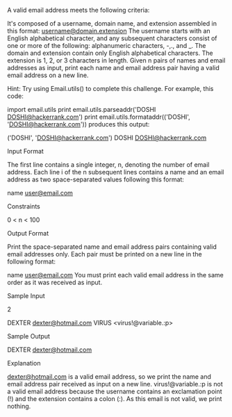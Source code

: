 A valid email address meets the following criteria:

It's composed of a username, domain name, and extension assembled in this format: username@domain.extension
The username starts with an English alphabetical character, and any subsequent characters consist of one or more of the following: alphanumeric characters, -,., and _.
The domain and extension contain only English alphabetical characters.
The extension is 1, 2, or 3 characters in length.
Given n pairs of names and email addresses as input, print each name and email address pair having a valid email address on a new line.

Hint: Try using Email.utils() to complete this challenge. For example, this code:

import email.utils
print email.utils.parseaddr('DOSHI <DOSHI@hackerrank.com>')
print email.utils.formataddr(('DOSHI', 'DOSHI@hackerrank.com'))
produces this output:

('DOSHI', 'DOSHI@hackerrank.com')
DOSHI <DOSHI@hackerrank.com>

Input Format

The first line contains a single integer, n, denoting the number of email address.
Each line i of the n subsequent lines contains a name and an email address as two space-separated values following this format:

name <user@email.com>

Constraints

0 < n < 100

Output Format

Print the space-separated name and email address pairs containing valid email addresses only. Each pair must be printed on a new line in the following format:

name <user@email.com>
You must print each valid email address in the same order as it was received as input.

Sample Input

2  

DEXTER <dexter@hotmail.com>
VIRUS <virus!@variable.:p>

Sample Output

DEXTER <dexter@hotmail.com>

Explanation

dexter@hotmail.com is a valid email address, so we print the name and email address pair received as input on a new line.
virus!@variable.:p is not a valid email address because the username contains an exclamation point (!) and the extension contains a colon (:). As this email is not valid, we print nothing.